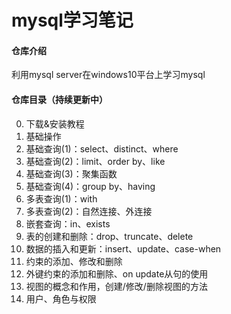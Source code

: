 # mysql学习笔记

#### 仓库介绍
利用mysql server在windows10平台上学习mysql

#### 仓库目录（持续更新中）
  0. 下载&安装教程  
  1. 基础操作
  2. 基础查询(1)：select、distinct、where
  3. 基础查询(2)：limit、order by、like
  4. 基础查询(3)：聚集函数
  5. 基础查询(4)：group by、having
  6. 多表查询(1)：with
  7. 多表查询(2)：自然连接、外连接
  8. 嵌套查询：in、exists
  9. 表的创建和删除：drop、truncate、delete
  10. 数据的插入和更新：insert、update、case-when  
  11. 约束的添加、修改和删除
  12. 外键约束的添加和删除、on update从句的使用
  13. 视图的概念和作用，创建/修改/删除视图的方法
  14. 用户、角色与权限






